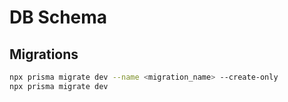 # DB Schema

## Migrations

```bash
npx prisma migrate dev --name <migration_name> --create-only
npx prisma migrate dev

```
